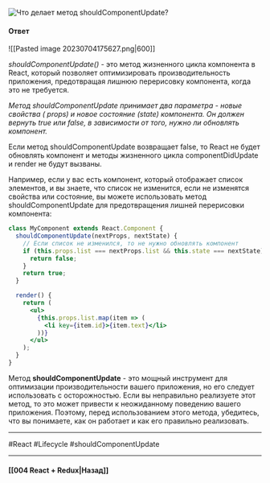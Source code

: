 ![Что делает метод `shouldComponentUpdate`?](https://youtu.be/ngyOYuTrUk8?t=748)

#### Ответ

![[Pasted image 20230704175627.png|600]]

*shouldComponentUpdate()* - это метод жизненного цикла компонента в React, который позволяет оптимизировать производительность приложения, предотвращая лишнюю перерисовку компонента, когда это не требуется.

*Метод shouldComponentUpdate принимает два параметра - новые свойства ( props) и новое состояние (state) компонента. Он должен вернуть true или false, в зависимости от того, нужно ли обновлять компонент.*

Если метод shouldComponentUpdate возвращает false, то React не будет обновлять компонент и методы жизненного цикла componentDidUpdate и render не будут вызваны.

Например, если у вас есть компонент, который отображает список элементов, и вы знаете, что список не изменится, если не изменятся свойства или состояние, вы можете использовать метод shouldComponentUpdate для предотвращения лишней перерисовки компонента:

```jsx
class MyComponent extends React.Component {
  shouldComponentUpdate(nextProps, nextState) {
    // Если список не изменился, то не нужно обновлять компонент
    if (this.props.list === nextProps.list && this.state === nextState) {
      return false;
    }
    return true;
  }

  render() {
    return (
      <ul>
        {this.props.list.map(item => (
          <li key={item.id}>{item.text}</li>
        ))}
      </ul>
    );
  }
}
```

Метод **shouldComponentUpdate** - это мощный инструмент для оптимизации производительности вашего приложения, но его следует использовать с осторожностью. Если вы неправильно реализуете этот метод, то это может привести к неожиданному поведению вашего приложения. Поэтому, перед использованием этого метода, убедитесь, что вы понимаете, как он работает и как его правильно реализовать.

____
#React #Lifecycle #shouldComponentUpdate 

____

#### [[004 React + Redux|Назад]]